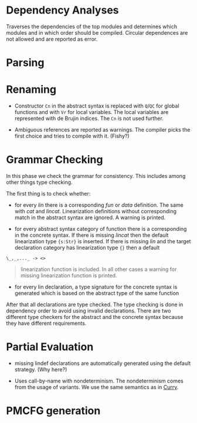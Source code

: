 # Dependency Analyses #

Traverses the dependencies of the top modules and determines which modules and in which order should be compiled. Circular dependences are not allowed and are reported as error.

# Parsing #

# Renaming #

  * Constructor `Cn` in the abstract syntax is replaced with `Q`/`QC` for global functions and with `Vr` for local variables. The local variables are represented with de Brujin indices. The `Cn` is not used further.

  * Ambiguous references are reported as warnings. The compiler picks the first choice and tries to compile with it. (Fishy?)

# Grammar Checking #

In this phase we check the grammar for consistency. This includes among other things type checking.

The first thing is to check whether:

  * for every _lin_ there is a corresponding _fun_ or _data_ definition. The same with _cat_ and _lincat_. Linearization definitions without corresponding match in the abstract syntax are ignored. A warning is printed.

  * for every abstract syntax category of function there is a corresponding in the concrete syntax. If there is missing _lincat_ then the default linearization type `{s:Str}` is inserted. If there is missing _lin_ and the target declaration category has linearization type `{}` then a default
```
\_,_,..._ -> <>
```
> linearization function is included. In all other cases a warning for missing linearization function is printed.

  * for every lin declaration, a type signature for the concrete syntax is generated which is based on the abstract type of the same function

After that all declarations are type checked. The type checking is done in dependency order to avoid using invalid declarations. There are two different type checkers for the abstract and the concrete syntax because they have different requirements.


# Partial Evaluation #

  * missing lindef declarations are automatically generated using the default strategy. (Why here?)

  * Uses call-by-name with nondeterminism. The nondeterminism comes from the usage of variants. We use the same semantics as in [Curry](http://curry-language.org/).

# PMCFG generation #